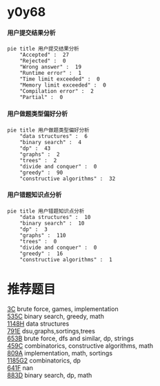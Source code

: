 # y0y68

<!-- tabs:start -->



#### **用户提交结果分析**

```mermaid
pie title 用户提交结果分析
    "Accepted" :  27
    "Rejected" :  0
    "Wrong answer" :  19
    "Runtime error" :  1
    "Time limit exceeded" :  0
    "Memory limit exceeded" :  0
    "Compilation error" :  2
    "Partial" :  0
```

#### **用户做题类型偏好分析**

```mermaid
pie title 用户做题类型偏好分析
    "data structures" :  6
    "binary search" :  4
    "dp" :  43
    "graphs" :  2
    "trees" :  2
    "divide and conquer" :  0
    "greedy" :  90
    "constructive algorithms" :  32
```
#### **用户错题知识点分析**

```mermaid
pie title 用户错题知识点分析
    "data structures" :  10
    "binary search" :  10
    "dp" :  3
    "graphs" :  110
    "trees" :  0
    "divide and conquer" :  0
    "greedy" :  16
    "constructive algorithms" :  1
```



<!-- tabs:end -->
# 推荐题目
[3C](https://codeforces.com/contest/3/problem/C)		brute force,
                        games,
                        implementation		  
[535C](https://codeforces.com/contest/535/problem/C)		binary search,
                        greedy,
                        math		  
[1148H](https://codeforces.com/contest/1148/problem/H)		data structures		  
[791E](https://codeforces.com/contest/791/problem/E)		dsu,graphs,sortings,trees		  
[653B](https://codeforces.com/contest/653/problem/B)		brute force,
                        dfs and similar,
                        dp,
                        strings		  
[459C](https://codeforces.com/contest/459/problem/C)		combinatorics,
                        constructive algorithms,
                        math		  
[809A](https://codeforces.com/contest/809/problem/A)		implementation,
                        math,
                        sortings		  
[1185G2](https://codeforces.com/contest/1185G/problem/2)		combinatorics,
                        dp		  
[641F](https://codeforces.com/contest/641/problem/F)		nan		  
[883D](https://codeforces.com/contest/883/problem/D)		binary search,
                        dp,
                        math		  
